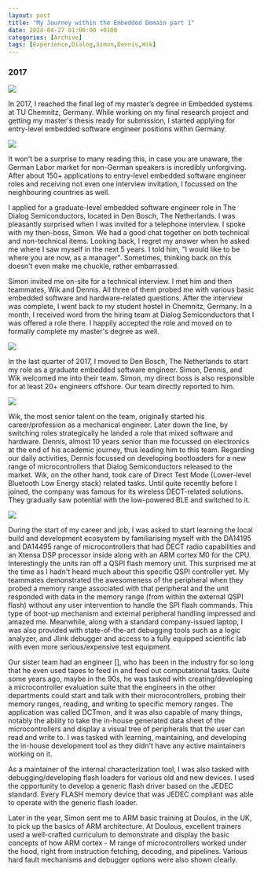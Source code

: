 ```yaml
---
layout: post
title: "My Journey within the Embedded Domain part 1"
date: 2024-04-27 01:00:00 +0100
categories: [Archive]
tags: [Experience,Dialog,Simon,Dennis,Wik]
---
```


### 2017

![]({{site.data.navigation.Images[6][3]}}) 

In 2017, I reached the final leg of my master’s degree in Embedded systems at TU Chemnitz, Germany. While working on my final research project and getting my master's thesis ready for submission, I started applying for entry-level embedded software engineer positions within Germany.

![]({{site.data.navigation.Images[6][4]}}) 

It won't be a surprise to many reading this, in case you are unaware, the German Labor market for non-German speakers is incredibly unforgiving. After about 150+ applications to entry-level embedded software engineer roles and receiving not even one interview invitation, I focussed on the neighbouring countries as well.

I applied for a graduate-level embedded software engineer role in The Dialog Semiconductors, located in Den Bosch, The Netherlands. I was pleasantly surprised when I was invited for a telephone interview. I spoke with my then-boss, Simon. We had a good chat together on both technical and non-technical items. Looking back, I regret my answer when he asked me where I saw myself in the next 5 years. I told him, "I would like to be where you are now, as a manager". Sometimes, thinking back on this doesn't even make me chuckle, rather embarrassed.

Simon invited me on-site for a technical interview. I met him and then teammates, Wik and Dennis. All three of them probed me with various basic embedded software and hardware-related questions. After the interview was complete, I went back to my student hostel in Chemnitz, Germany. In a month, I received word from the hiring team at Dialog Semiconductors that I was offered a role there. I happily accepted the role and moved on to formally complete my master's degree as well.

![]({{site.data.navigation.Images[6][2]}}) 


In the last quarter of 2017, I moved to Den Bosch, The Netherlands to start my role as a graduate embedded software engineer. Simon, Dennis, and Wik welcomed me into their team. Simon, my direct boss is also responsible for at least 20+ engineers offshore. Our team directly reported to him. 

![]({{site.data.navigation.Images[6][1]}}) 

Wik, the most senior talent on the team, originally started his career/profession as a mechanical engineer. Later down the line, by switching roles strategically he landed a role that mixed software and hardware. Dennis, almost 10 years senior than me focussed on electronics at the end of his academic journey, thus leading him to this team. Regarding our daily activities, Dennis focussed on developing bootloaders for a new range of microcontrollers that Dialog Semiconductors released to the market. Wik, on the other hand, took care of Direct Test Mode (Lower-level Bluetooth Low Energy stack) related tasks. Until quite recently before I joined, the company was famous for its wireless DECT-related solutions. They gradually saw potential with the low-powered BLE and switched to it.

![]({{site.data.navigation.Images[6][0]}}) 

During the start of my career and job, I was asked to start learning the local build and development ecosystem by familiarising myself with the DA14195 and DA14495 range of microcontrollers that had DECT radio capabilities and an Xtensa DSP processor inside along with an ARM cortex M0 for the CPU. Interestingly the units ran off a QSPI flash memory unit. This surprised me at the time as I hadn't heard much about this specific QSPI controller yet. My teammates demonstrated the awesomeness of the peripheral when they probed a memory range associated with that peripheral and the unit responded with data in the memory range (from within the external QSPI flash) without any user intervention to handle the SPI flash commands. This type of boot-up mechanism and external peripheral handling impressed and amazed me. Meanwhile, along with a standard company-issued laptop, I was also provided with state-of-the-art debugging tools such as a logic analyzer, and Jlink debugger and access to a fully equipped scientific lab with even more serious/expensive test equipment.

Our sister team had an engineer [], who has been in the industry for so long that he even used tapes to feed in and feed out computational tasks. Quite some years ago, maybe in the 90s, he was tasked with creating/developing a microcontroller evaluation suite that the engineers in the other departments could start and talk with their microcontrollers, probing their memory ranges, reading, and writing to specific memory ranges. The application was called DCTmon, and it was also capable of many things, notably the ability to take the in-house generated data sheet of the microcontrollers and display a visual tree of peripherals that the user can read and write to. I was tasked with learning, maintaining, and developing the in-house development tool as they didn't have any active maintainers working on it.

As a maintainer of the internal characterization tool, I was also tasked with debugging/developing flash loaders for various old and new devices. I used the opportunity to develop a generic flash driver based on the JEDEC standard. Every FLASH memory device that was JEDEC compliant was able to operate with the generic flash loader.

Later in the year, Simon sent me to ARM basic training at Doulos, in the UK, to pick up the basics of ARM architecture. At Doulous, excellent trainers used a well-crafted curriculum to demonstrate and display the basic concepts of how ARM cortex - M range of microcontrollers worked under the hood, right from instruction fetching, decoding, and pipelines. Various hard fault mechanisms and debugger options were also shown clearly.


